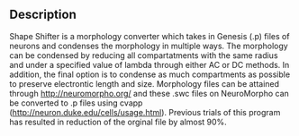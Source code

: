 ## Description

Shape Shifter is a morphology converter which takes in Genesis (.p) files of neurons and condenses the morphology in multiple ways. The morphology can be condensed by reducing all compartatments with the same radius and under a specified value of lambda through either AC or DC methods. In addition, the final option is to condense as much compartments as possible to preserve electrontic length and size. Morphology files can be attained through http://neuromorpho.org/ and these .swc files on NeuroMorpho can be converted to .p files using cvapp (http://neuron.duke.edu/cells/usage.html). Previous trials of this program has resulted in reduction of the orginal file by almost 90%.

